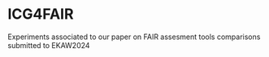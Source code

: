 # ICG4FAIR
Experiments associated to our paper on FAIR assesment tools comparisons submitted to EKAW2024
